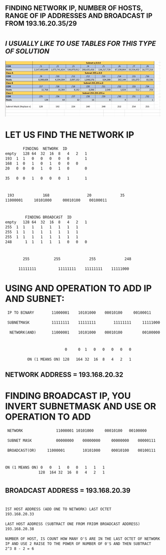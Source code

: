 ## **FINDING NETWORK IP, NUMBER OF HOSTS, RANGE OF IP ADDRESSES AND BROADCAST IP FROM 193.16.20.35/29**

#


## ***I USUALLY LIKE TO USE TABLES FOR THIS TYPE OF SOLUTION***
![](Images/networktable.png)


# **LET US FIND THE NETWORK IP**
            FINDING  NETWORK  ID		                                       					
	empty	128	64	32	16	8	4	2	1
	193	 1	1	0	0	0	0	0       1
	168	 1	0	1	0	1	0	0	0
	20	 0	0	0	1	0	1	0       0
									
	35	 0	0	1	0	0	0	1       1
#
     193	         168	             20	            35
    11000001	 10101000	  00010100	  00100011

#

     		 FINDING BROADCAST  ID					
	empty	128	64	32	16	8	4	2	1
	255	 1	1	1	1	1	1	1	1
	255	 1	1	1	1	1	1	1	1
	255	 1	1	1	1	1	1	1	1
    248      1	1	1	1	1	0	0	0

#

            255	          255	          255	          248	

          11111111	        11111111	11111111	11111000	


# **USING AND OPERATION TO ADD IP AND SUBNET**:

     IP TO BINARY        11000001    10101000	 00010100	  00100011			

     SUBNETMASK          11111111	 11111111        11111111	  11111000		

      NETWORK(AND)       11000001	 10101000	 00010100         00100000									
#
                               0	 0	1	0	0	0	0	0

              ON (1 MEANS ON) 128	164	32	16	8	4	2	1	

## NETWORK ADDRESS = 193.168.20.32	
#

# **FINDING BROADCAST IP, YOU INVERT SUBNETMASK AND USE OR OPERATION TO ADD**		            
                    
   
     
                          
     NETWORK               11000001	10101000     00010100	00100000

     SUBNET MASK           00000000	   00000000     00000000	00000111		

     BROADCAST(OR)	   11000001        10101000     00010100	00100111			

  
  #
		        					
								
    ON (1 MEANS ON)	0	0	1	0	0	1	1	1
	               128	164	32	16	8	4	2	1

#
 ## BROADCAST ADDRESS = 193.168.20.39	
#
    IST HOST ADDRESS (ADD ONE TO NETWORK) LAST OCTET		                                              193.168.20.33

    LAST HOST ADDRESS (SUBTRACT ONE FROM FRIOM BROADCAST ADDRESS)		                              193.168.20.38

    NUMBER OF HOST, IS COUNT HOW MANY O'S ARE IN THE LAST OCTET OF NETWORK IP AND USE 2 RAISE TO THE POWER OF NUMBER OF 0'S AND THEN SUBTRACT   2^3	8 - 2 = 6	
    
                                                                                                                                               


